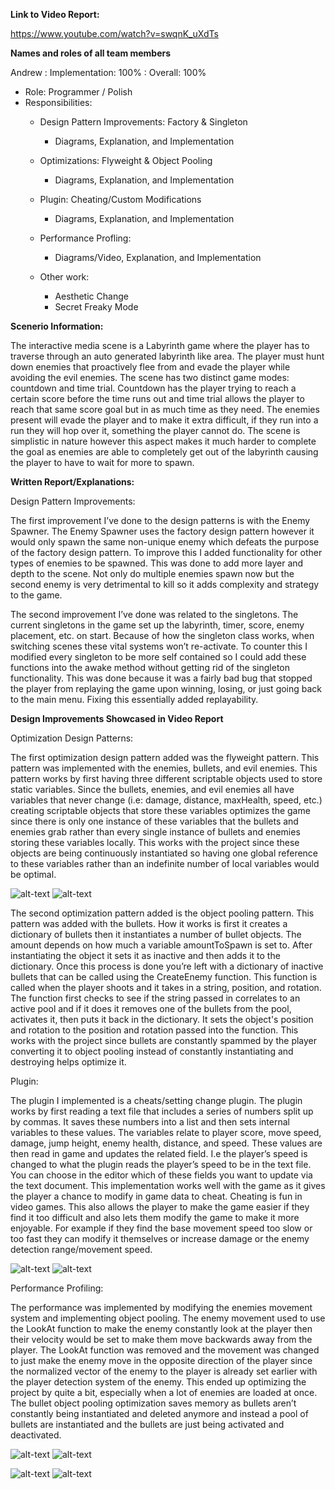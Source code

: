 **Link to Video Report:**

https://www.youtube.com/watch?v=swqnK_uXdTs

**Names and roles of all team members**



Andrew : Implementation: 100% : Overall: 100%

- Role: Programmer / Polish
- Responsibilities:
  - Design Pattern Improvements: Factory & Singleton
    - Diagrams, Explanation, and Implementation 
  - Optimizations: Flyweight & Object Pooling
    - Diagrams, Explanation, and Implementation 
  - Plugin: Cheating/Custom Modifications
    - Diagrams, Explanation, and Implementation
  - Performance Profling: 
    - Diagrams/Video, Explanation, and Implementation

  - Other work:
    -  Aesthetic Change
    -  Secret Freaky Mode
  

**Scenerio Information:**

The interactive media scene is a Labyrinth game where the player has to traverse through an auto generated labyrinth like area. The player must hunt down enemies that proactively flee from and evade the player while avoiding the evil enemies. The scene has two distinct game modes: countdown and time trial. Countdown has the player trying to reach a certain score before the time runs out and time trial allows the player to reach that same score goal but in as much time as they need. The enemies present will evade the player and to make it extra difficult, if they run into a run they will hop over it, something the player cannot do. The scene is simplistic in nature however this aspect makes it much harder to complete the goal as enemies are able to completely get out of the labyrinth causing the player to have to wait for more to spawn.


**Written Report/Explanations:**


Design Pattern Improvements:

The first improvement I’ve done to the design patterns is with the Enemy Spawner. The Enemy Spawner uses the factory design pattern however it would only spawn the same non-unique enemy which defeats the purpose of the factory design pattern. To improve this I added functionality for other types of enemies to be spawned. This was done to add more layer and depth to the scene. Not only do multiple enemies spawn now but the second enemy is very detrimental to kill so it adds complexity and strategy to the game. 


The second improvement I’ve done was related to the singletons. The current singletons in the game set up the labyrinth, timer, score, enemy placement, etc. on start. Because of how the singleton class works, when switching scenes these vital systems won’t re-activate. To counter this I modified every singleton to be more self contained so I could add these functions into the awake method without getting rid of the singleton functionality. This was done because it was a fairly bad bug that stopped the player from replaying the game upon winning, losing, or just going back to the main menu. Fixing this essentially added replayability.

**Design Improvements Showcased in Video Report**


Optimization Design Patterns:

The first optimization design pattern added was the flyweight pattern. This pattern was implemented with the enemies, bullets, and evil enemies. This pattern works by first having three different scriptable objects used to store static variables. Since the bullets, enemies, and evil enemies all have variables that never change (i.e: damage, distance, maxHealth, speed, etc.) creating scriptable objects that store these variables optimizes the game since there is only one instance of these variables that the bullets and enemies grab rather than every single instance of bullets and enemies storing these variables locally. This works with the project since these objects are being continuously instantiated so having one global reference to these variables rather than an indefinite number of local variables would be optimal.

![alt-text](https://github.com/MyMonitorIsTooBig/Game_Engine_Assignment2/blob/main/optimizationflowchart.drawio.png)
![alt-text](https://github.com/MyMonitorIsTooBig/Game_Engine_Assignment2/blob/main/Flyweight.drawio.png)


The second optimization pattern added is the object pooling pattern. This pattern was added with the bullets. How it works is first it creates a dictionary of bullets then it instantiates a number of bullet objects. The amount depends on how much a variable amountToSpawn is set to. After instantiating the object it sets it as inactive and then adds it to the dictionary. Once this process is done you’re left with a dictionary of inactive bullets that can be called using the CreateEnemy function. This function is called when the player shoots and it takes in a string, position, and rotation. The function first checks to see if the string passed in correlates to an active pool and if it does it removes one of the bullets from the pool, activates it, then puts it back in the dictionary. It sets the object's position and rotation to the position and rotation passed into the function. This works with the project since bullets are constantly spammed by the player converting it to object pooling instead of constantly instantiating and destroying helps optimize it.


Plugin:

The plugin I implemented is a cheats/setting change plugin. The plugin works by first reading a text file that includes a series of numbers split up by commas. It saves these numbers into a list and then sets internal variables to these values. The variables relate to player score, move speed, damage, jump height, enemy health, distance, and speed. These values are then read in game and updates the related field. I.e the player’s speed is changed to what the plugin reads the player’s speed to be in the text file. You can choose in the editor which of these fields you want to update via the text document. This implementation works well with the game as it gives the player a chance to modify in game data to cheat. Cheating is fun in video games. This also allows the player to make the game easier if they find it too difficult and also lets them modify the game to make it more enjoyable. For example if they find the base movement speed too slow or too fast they can modify it themselves or increase damage or the enemy detection range/movement speed.

![alt-text](https://github.com/MyMonitorIsTooBig/Game_Engine_Assignment2/blob/main/pluginflowchart.drawio.png)
![alt-text](https://github.com/MyMonitorIsTooBig/Game_Engine_Assignment2/blob/main/plugin.drawio.png)

Performance Profiling:

The performance was implemented by modifying the enemies movement system and implementing object pooling. The enemy movement used to use the LookAt function to make the enemy constantly look at the player then their velocity would be set to make them move backwards away from the player. The LookAt function was removed and the movement was changed to just make the enemy move in the opposite direction of the player since the normalized vector of the enemy to the player is already set earlier with the player detection system of the enemy. This ended up optimizing the project by quite a bit, especially when a lot of enemies are loaded at once. The bullet object pooling optimization saves memory as bullets aren’t constantly being instantiated and deleted anymore and instead a pool of bullets are instantiated and the bullets are just being activated and deactivated.

![alt-text](https://github.com/MyMonitorIsTooBig/Game_Engine_Assignment2/blob/main/profileflowchart.drawio.png)
![alt-text](https://github.com/MyMonitorIsTooBig/Game_Engine_Assignment2/blob/main/profiling.drawio.png)

![alt-text](https://github.com/MyMonitorIsTooBig/Game_Engine_Assignment2/blob/main/before.png)
![alt-text](https://github.com/MyMonitorIsTooBig/Game_Engine_Assignment2/blob/main/after.png)




